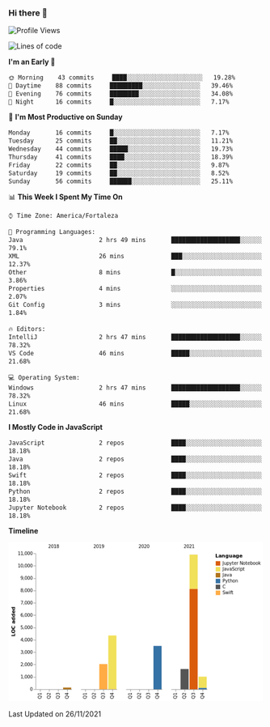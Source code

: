 ### Hi there 👋

<!--
**samuelpsouza/samuelpsouza** is a ✨ _special_ ✨ repository because its `README.md` (this file) appears on your GitHub profile.

Here are some ideas to get you started:

- 🔭 I’m currently working on ...
- 🌱 I’m currently learning ...
- 👯 I’m looking to collaborate on ...
- 🤔 I’m looking for help with ...
- 💬 Ask me about ...
- 📫 How to reach me: ...
- 😄 Pronouns: ...
- ⚡ Fun fact: ...
-->

<!--START_SECTION:waka-->
![Profile Views](http://img.shields.io/badge/Profile%20Views-0-blue)

![Lines of code](https://img.shields.io/badge/From%20Hello%20World%20I%27ve%20Written-23597%20lines%20of%20code-blue)

**I'm an Early 🐤** 

```text
🌞 Morning    43 commits     ████░░░░░░░░░░░░░░░░░░░░░   19.28% 
🌆 Daytime    88 commits     █████████░░░░░░░░░░░░░░░░   39.46% 
🌃 Evening    76 commits     ████████░░░░░░░░░░░░░░░░░   34.08% 
🌙 Night      16 commits     █░░░░░░░░░░░░░░░░░░░░░░░░   7.17%

```
📅 **I'm Most Productive on Sunday** 

```text
Monday       16 commits     █░░░░░░░░░░░░░░░░░░░░░░░░   7.17% 
Tuesday      25 commits     ██░░░░░░░░░░░░░░░░░░░░░░░   11.21% 
Wednesday    44 commits     █████░░░░░░░░░░░░░░░░░░░░   19.73% 
Thursday     41 commits     ████░░░░░░░░░░░░░░░░░░░░░   18.39% 
Friday       22 commits     ██░░░░░░░░░░░░░░░░░░░░░░░   9.87% 
Saturday     19 commits     ██░░░░░░░░░░░░░░░░░░░░░░░   8.52% 
Sunday       56 commits     ██████░░░░░░░░░░░░░░░░░░░   25.11%

```


📊 **This Week I Spent My Time On** 

```text
⌚︎ Time Zone: America/Fortaleza

💬 Programming Languages: 
Java                     2 hrs 49 mins       ███████████████████░░░░░░   79.1% 
XML                      26 mins             ███░░░░░░░░░░░░░░░░░░░░░░   12.37% 
Other                    8 mins              █░░░░░░░░░░░░░░░░░░░░░░░░   3.86% 
Properties               4 mins              ░░░░░░░░░░░░░░░░░░░░░░░░░   2.07% 
Git Config               3 mins              ░░░░░░░░░░░░░░░░░░░░░░░░░   1.84%

🔥 Editors: 
IntelliJ                 2 hrs 47 mins       ███████████████████░░░░░░   78.32% 
VS Code                  46 mins             █████░░░░░░░░░░░░░░░░░░░░   21.68%

💻 Operating System: 
Windows                  2 hrs 47 mins       ███████████████████░░░░░░   78.32% 
Linux                    46 mins             █████░░░░░░░░░░░░░░░░░░░░   21.68%

```

**I Mostly Code in JavaScript** 

```text
JavaScript               2 repos             ████░░░░░░░░░░░░░░░░░░░░░   18.18% 
Java                     2 repos             ████░░░░░░░░░░░░░░░░░░░░░   18.18% 
Swift                    2 repos             ████░░░░░░░░░░░░░░░░░░░░░   18.18% 
Python                   2 repos             ████░░░░░░░░░░░░░░░░░░░░░   18.18% 
Jupyter Notebook         2 repos             ████░░░░░░░░░░░░░░░░░░░░░   18.18%

```


**Timeline**

![Chart not found](https://raw.githubusercontent.com/samuelpsouza/samuelpsouza/main/charts/bar_graph.png) 


 Last Updated on 26/11/2021
<!--END_SECTION:waka-->